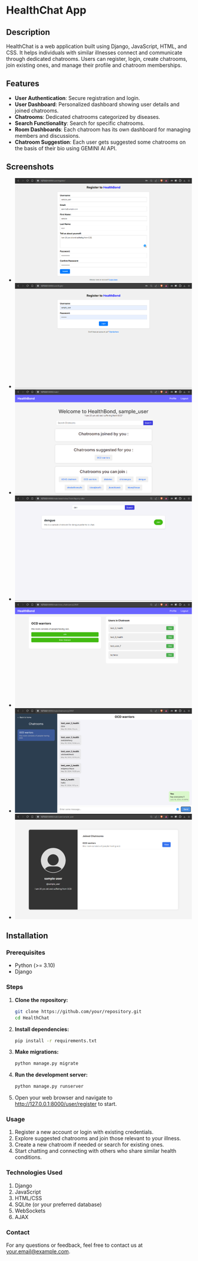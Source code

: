 # HealthChat App

## Description
HealthChat is a web application built using Django, JavaScript, HTML, and CSS. It helps individuals with similar illnesses connect and communicate through dedicated chatrooms. Users can register, login, create chatrooms, join existing ones, and manage their profile and chatroom memberships.

## Features
- **User Authentication**: Secure registration and login.
- **User Dashboard**: Personalized dashboard showing user details and joined chatrooms.
- **Chatrooms**: Dedicated chatrooms categorized by diseases.
- **Search Functionality**: Search for specific chatrooms.
- **Room Dashboards**: Each chatroom has its own dashboard for managing members and discussions.
- **Chatroom Suggestion**: Each user gets suggested some chatrooms on the basis of their bio using GEMINI AI API.

## Screenshots
<!-- Include screenshots here to visually represent your app -->
- ![Screenshot 1](screenshots/register.png)
- ![Screenshot 2](screenshots/login.png)
- ![Screenshot 4](screenshots/home.png)
- ![Screenshot 5](screenshots/search.png)
- ![Screenshot 6](screenshots/room_dashboard.png)
- ![Screenshot 7](screenshots/chatroom.png)
- ![Screenshot 8](screenshots/user.png)

## Installation
### Prerequisites
- Python (>= 3.10)
- Django

### Steps
1. **Clone the repository:**
   ```bash
   git clone https://github.com/your/repository.git
   cd HealthChat
   ```
2. **Install dependencies:**
   ```bash
   pip install -r requirements.txt
   ```
3. **Make migrations:**
   ```bash
   python manage.py migrate
   ```
4. **Run the development server:**
   ```bash
   python manage.py runserver
   ```
5. Open your web browser and navigate to http://127.0.0.1:8000/user/register to start.

### Usage
1. Register a new account or login with existing credentials.
2. Explore suggested chatrooms and join those relevant to your illness.
3. Create a new chatroom if needed or search for existing ones.
4. Start chatting and connecting with others who share similar health conditions.

### Technologies Used
1. Django
2. JavaScript
3. HTML/CSS
4. SQLite (or your preferred database)
5. WebSockets
6. AJAX

### Contact
For any questions or feedback, feel free to contact us at your.email@example.com.
